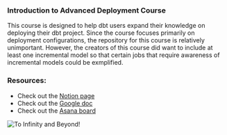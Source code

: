### Introduction to Advanced Deployment Course
This course is designed to help dbt users expand their knowledge on deploying their dbt project. Since the course focuses primarily on deployment configurations, the repository for this course is relatively unimportant. However, the creators of this course did want to include at least one incremental model so that certain jobs that require awareness of incremental models could be exmplified.

### Resources:
- Check out the [Notion page](https://www.notion.so/dbtlabs/Advanced-Deployment-Course-7c11a14a8336428e975cbec902ca7dbe)
- Check out the [Google doc](https://docs.google.com/document/d/1eKB3AKp0B-7JM6ditawX6styMlsVeB_tarFeoWlbLmw/edit#heading=h.goagvsdbtjn8)
- Check out the [Asana board](https://app.asana.com/0/1202285925158690/1202300042484015/f)

![To Infinity and Beyond!](https://imgur.com/t/to_infinity_and_beyond/Hz8NR7I)
